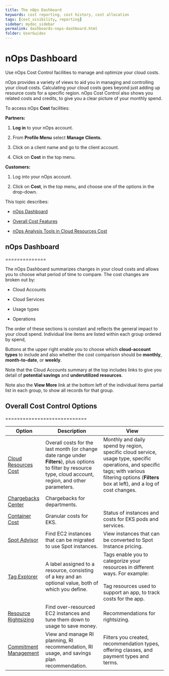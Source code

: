 ```yaml
---
title: The nOps Dashboard
keywords: cost reporting, cost history, cost allocation
tags: [cost_visibility, reporting]
sidebar: mydoc_sidebar
permalink: dashboards-nops-dashboard.html
folder: UserGuides
---
```


# nOps Dashboard #

Use nOps Cost Control facilities to manage and optimize your cloud costs.


nOps provides a variety of views to aid you in managing and controlling your cloud costs. Calculating your cloud costs goes beyond just adding up resource costs for a specific region. nOps Cost Control also shows you related costs and credits, to give you a clear picture of your monthly spend.

To access nOps **Cost** facilities:

**Partners:**

1.  **Log in** to your nOps account.
    
2.  From **Profile Menu** select **Manage Clients.**
    
3.  Click on a client name and go to the client account.
    
4.  Click on **Cost** in the top menu.
    

**Customers:**

1.  Log into your nOps account.
    
2.  Click on **Cost**, in the top menu, and choose one of the options in the drop-down.
    

This topic describes:

* [nOps Dashboard](#h_2a5594293e)
    
* [Overall Cost Features](#h_dbf45b5d1d)
    
* [nOps Analysis Tools in Cloud Resources Cost](#h_c25c4ed3d7)
    

## nOps Dashboard ##
==============

The nOps Dashboard summarizes changes in your cloud costs and allows you to choose what period of time to compare. The cost changes are broken out by:

* Cloud Accounts
    
* Cloud Services
    
* Usage types
    
* Operations
    

The order of these sections is constant and reflects the general impact to your cloud spend. Individual line items are listed within each group ordered by spend,

Buttons at the upper right enable you to choose which **cloud-account types** to include and also whether the cost comparison should be **monthly**, **month-to-date**,  or **weekly**.

Note that the Cloud Accounts summary at the top includes links to give you detail of **potential savings** and **underutilized resources**.

Note also the **View More** link at the bottom left of the individual items partial list in each group, to show all records for that group.

## Overall Cost Control Options ##
============================



| Option | Description | View |
| --- | --- | --- |
| [Cloud Resources Cost](#h_c25c4ed3d7) | Overall costs for the last month (or change date range under **Filters**), plus options to filter by resource type, cloud account, region, and other parameters. | Monthly and daily spend by region, specific cloud service, usage type, specific operations, and specific tags; with various filtering options (**Filters** box at left), and a log of cost changes. |
| [Chargebacks Center](https://docs.nops.io/en/articles/5201817-how-to-configure-chargebacks-in-chargeback-center) | Chargebacks for departments. |     |
| [Container Cost](https://docs.nops.io/en/articles/4785641-how-to-view-the-cost-of-a-kubernetes-service) | Granular costs for EKS. | Status of instances and costs for EKS pods and services. |
| [Spot Advisor](https://docs.nops.io/en/articles/4785643-how-to-view-the-spot-advisor) | Find EC2 instances that can be migrated to use Spot instances. | View instances that can be converted to Spot Instance pricing. |
| [Tag Explorer](https://docs.nops.io/en/articles/5061864-tag-explorer) | A label assigned to a resource, consisting of a key and an optional value, both of which you define. | Tags enable you to categorize your resources in different ways. For example:<br><br>Tag resources used to support an app, to track costs for the app. |
| [Resource Rightsizing](https://docs.nops.io/en/articles/5429822-resource-rightsizing) | Find over-resourced EC2 instances and tune them down to usage to save money. | Recommendations for rightsizing. |
| [Commitment Management](https://docs.nops.io/en/articles/6288943-working-with-reserved-instances-commitment-management) | View and manage RI planning, RI recommendation, RI usage, and savings plan recommendation. | Filters you created, recommendation types, offering classes, and payment types and terms. |

